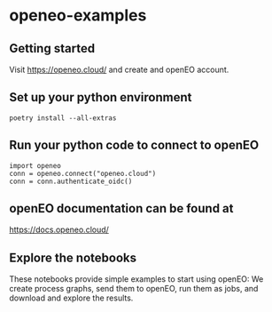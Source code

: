 # openeo-examples



## Getting started

Visit https://openeo.cloud/ and create and openEO account. 

## Set up your python environment

```
poetry install --all-extras
```

## Run your python code to connect to openEO

```
import openeo
conn = openeo.connect("openeo.cloud")
conn = conn.authenticate_oidc()
```

## openEO documentation can be found at

https://docs.openeo.cloud/

## Explore the notebooks

These notebooks provide simple examples to start using openEO: We create process graphs, send them to openEO, run them as jobs, and download and explore the results.
